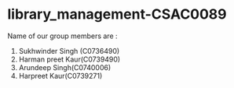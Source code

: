 # library_management-CSAC0089
Name of our group members are :
1) Sukhwinder Singh (C0736490)
2) Harman preet Kaur(C0739490)
3) Arundeep Singh(C0740006)
4) Harpreet Kaur(C0739271)


